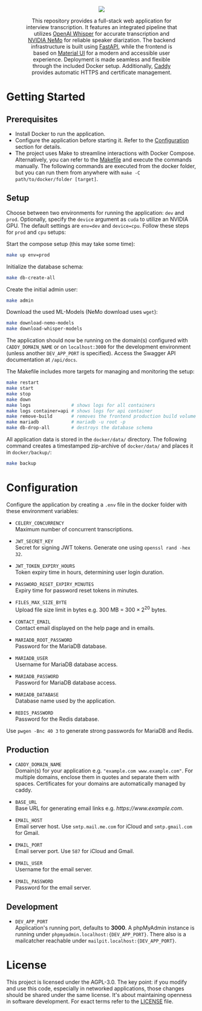 <p align="center">
  <img src="https://github.com/moostrich/transcription-ui/assets/61097554/0d622ce1-c578-4fd4-ba51-528288fd66a3" />
</p>

<p align="center" style="margin: 0 50px;">
    This repository provides a full-stack web application for interview transcription. It features an integrated pipeline that utilizes <a href="https://github.com/openai/whisper">OpenAI Whisper</a> for accurate transcription and <a href="https://github.com/NVIDIA/NeMo">NVIDIA NeMo</a> for reliable speaker diarization. The backend infrastructure is built using <a href="https://github.com/tiangolo/fastapi">FastAPI</a>, while the frontend is based on <a href="https://github.com/mui/material-ui">Material UI</a> for a modern and accessible user experience. Deployment is made seamless and flexible through the included Docker setup. Additionally, <a href="https://github.com/caddyserver/caddy">Caddy</a> provides automatic HTTPS and certificate management.
</p>

# Getting Started

## Prerequisites

- Install Docker to run the application.
- Configure the application before starting it. Refer to the [Configuration](#configuration) section for details.
- The project uses Make to streamline interactions with Docker Compose. Alternatively, you can refer to the [Makefile](docker/Makefile) and execute the commands manually. The following commands are executed from the docker folder, but you can run them from anywhere with `make -C path/to/docker/folder [target]`.

## Setup

Choose between two environments for running the application: `dev` and `prod`. Optionally, specify the `device` argument as `cuda` to utilize an NVIDIA GPU. The default settings are `env=dev` and `device=cpu`. Follow these steps for `prod` and `cpu` setups:

Start the compose setup (this may take some time):
```bash
make up env=prod
```

Initialize the database schema:
```bash
make db-create-all
```

Create the initial admin user:
```bash
make admin
```

Download the used ML-Models (NeMo download uses `wget`):
```bash
make download-nemo-models
make download-whisper-models
```

The application should now be running on the domain(s) configured with `CADDY_DOMAIN_NAME` or on `localhost:3000` for the development environment (unless another `DEV_APP_PORT` is specified). Access the Swagger API documentation at `/api/docs`.

The Makefile includes more targets for managing and monitoring the setup:
```bash
make restart
make start
make stop
make down
make logs               # shows logs for all containers
make logs container=api # shows logs for api container
make remove-build       # removes the frontend production build volume 
make mariadb            # mariadb -u root -p
make db-drop-all        # destroys the database schema
```

All application data is stored in the `docker/data/` directory. The following command creates a timestamped zip-archive of `docker/data/` and places it in `docker/backup/`:

```bash
make backup
```

# Configuration

Configure the application by creating a `.env` file in the docker folder with these environment variables:

- `CELERY_CONCURRENCY`\
Maximum number of concurrent transcriptions.

- `JWT_SECRET_KEY`\
Secret for signing JWT tokens. Generate one using `openssl rand -hex 32`.

- `JWT_TOKEN_EXPIRY_HOURS`\
Token expiry time in hours, determining user login duration.

- `PASSWORD_RESET_EXPIRY_MINUTES`\
Expiry time for password reset tokens in minutes.

- `FILES_MAX_SIZE_BYTE`\
Upload file size limit in bytes e.g. 300 MB = $300 \times 2^{20}$ bytes.

- `CONTACT_EMAIL`\
Contact email displayed on the help page and in emails.

- `MARIADB_ROOT_PASSWORD`\
Password for the MariaDB database.

- `MARIADB_USER`\
Username for MariaDB database access.

- `MARIADB_PASSWORD`\
Password for MariaDB database access.

- `MARIADB_DATABASE`\
Database name used by the application.

- `REDIS_PASSWORD`\
Password for the Redis database.

Use `pwgen -Bnc 40 3` to generate strong passwords for MariaDB and Redis.

## Production

- `CADDY_DOMAIN_NAME`\
Domain(s) for your application e.g. `"example.com www.example.com"`. For multiple domains, enclose them in quotes and separate them with spaces. Certificates for your domains are automatically managed by caddy.

- `BASE_URL`\
Base URL for generating email links e.g. *https<span>:</span>//www<span>.</span>example<span>.</span>com*.

- `EMAIL_HOST`\
Email server host. Use `smtp.mail.me.com` for iCloud and `smtp.gmail.com` for Gmail.

- `EMAIL_PORT`\
Email server port. Use `587` for iCloud and Gmail.

- `EMAIL_USER`\
Username for the email server.

- `EMAIL_PASSWORD`\
Password for the email server.

## Development

- `DEV_APP_PORT`\
Application's running port, defaults to **3000**. A phpMyAdmin instance is running under `phpmyadmin.localhost:{DEV_APP_PORT}`. There also is a mailcatcher reachable under `mailpit.localhost:{DEV_APP_PORT}`.

# License

This project is licensed under the AGPL-3.0. The key point: if you modify and use this code, especially in networked applications, those changes should be shared under the same license. It's about maintaining openness in software development. For exact terms refer to the [LICENSE](LICENSE) file.